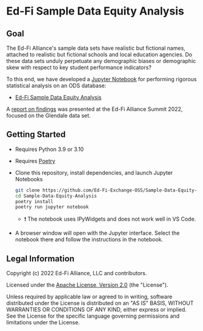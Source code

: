 # Ed-Fi Sample Data Equity Analysis

## Goal

The Ed-Fi Alliance's sample data sets have realistic but fictional names,
attached to realistic but fictional schools and local education agencies. Do
these data sets unduly perpetuate any demographic biases or demographic skew
with respect to key student performance indicators?

To this end, we have developed a [Jupyter Notebook](https://jupyter.org/) for
performing rigorous statistical analysis on an ODS database:

* [Ed-Fi Sample Data Equity Analysis](Equity-Analysis.ipynb)

A [report on findings](./report.md) was presented at the Ed-Fi Alliance Summit 2022, focused on the Glendale data set.

## Getting Started

* Requires Python 3.9 or 3.10
* Requires [Poetry](https://python-poetry.org/)
* Clone this repository, install dependencies, and launch Jupyter Notebooks

  ```bash
  git clone https://github.com/Ed-Fi-Exchange-OSS/Sample-Data-Equity-Analysis
  cd Sample-Data-Equity-Analysis
  poetry install
  poetry run jupyter notebook
  ```

  * ❗ The notebook uses IPyWidgets and does not work well in VS Code.
* A browser window will open with the Jupyter interface. Select the notebook
  there and follow the instructions in the notebook.

## Legal Information

Copyright (c) 2022 Ed-Fi Alliance, LLC and contributors.

Licensed under the [Apache License, Version 2.0](LICENSE) (the "License").

Unless required by applicable law or agreed to in writing, software distributed
under the License is distributed on an "AS IS" BASIS, WITHOUT WARRANTIES OR
CONDITIONS OF ANY KIND, either express or implied. See the License for the
specific language governing permissions and limitations under the License.
